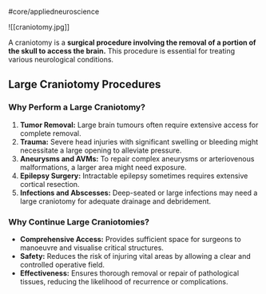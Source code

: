 #core/appliedneuroscience

![[craniotomy.jpg]]

A craniotomy is a **surgical procedure involving the removal of a portion of the skull to access the brain.** This procedure is essential for treating various neurological conditions.

## Large Craniotomy Procedures

### Why Perform a Large Craniotomy?

1. **Tumor Removal:** Large brain tumours often require extensive access for complete removal.
2. **Trauma:** Severe head injuries with significant swelling or bleeding might necessitate a large opening to alleviate pressure.
3. **Aneurysms and AVMs:** To repair complex aneurysms or arteriovenous malformations, a larger area might need exposure.
4. **Epilepsy Surgery:** Intractable epilepsy sometimes requires extensive cortical resection.
5. **Infections and Abscesses:** Deep-seated or large infections may need a large craniotomy for adequate drainage and debridement.

### Why Continue Large Craniotomies?

- **Comprehensive Access:** Provides sufficient space for surgeons to manoeuvre and visualise critical structures.
- **Safety:** Reduces the risk of injuring vital areas by allowing a clear and controlled operative field.
- **Effectiveness:** Ensures thorough removal or repair of pathological tissues, reducing the likelihood of recurrence or complications.
